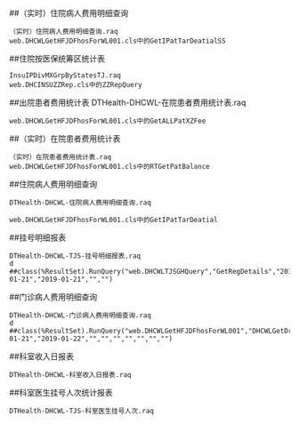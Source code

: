 ##（实时）住院病人费用明细查询

	（实时）住院病人费用明细查询.raq
	web.DHCWLGetHFJDFhosForWL001.cls中的GetIPatTarDeatialSS


##住院按医保统筹区统计表

	InsuIPDivMXGrpByStatesTJ.raq
	web.DHCINSUZZRep.cls中的ZZRepQuery



##出院患者费用统计表
	DTHealth-DHCWL-在院患者费用统计表.raq

	web.DHCWLGetHFJDFhosForWL001.cls中的GetALLPatXZFee


##（实时）在院患者费用统计表

	（实时）在院患者费用统计表.raq
	web.DHCWLGetHFJDFhosForWL001.cls中的RTGetPatBalance


##住院病人费用明细查询

	DTHealth-DHCWL-住院病人费用明细查询.raq

	web.DHCWLGetHFJDFhosForWL001.cls中的GetIPatTarDeatial


##挂号明细报表

	DTHealth-DHCWL-TJS-挂号明细报表.raq
	d ##class(%ResultSet).RunQuery("web.DHCWLTJSGHQuery","GetRegDetails","2019-01-21","2019-01-21","","") 


##门诊病人费用明细查询

	DTHealth-DHCWL-门诊病人费用明细查询.raq
	d ##class(%ResultSet).RunQuery("web.DHCWLGetHFJDFhosForWL001","DHCWLGetDrugHZInfoAll","2019-01-21","2019-01-22","","","","","","","")


##科室收入日报表

	DTHealth-DHCWL-科室收入日报表.raq



##科室医生挂号人次统计报表

	DTHealth-DHCWL-TJS-科室医生挂号人次.raq
